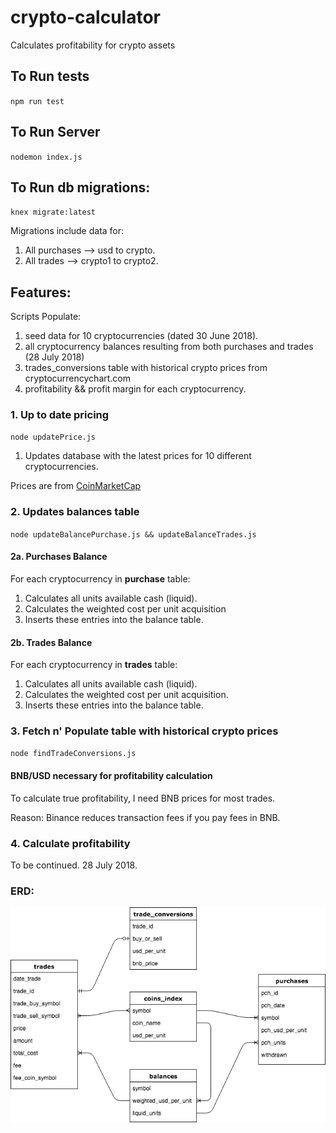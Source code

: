 # crypto-calculator
Calculates profitability for crypto assets

## To Run tests
`npm run test`

## To Run Server
`nodemon index.js`

## To Run db migrations:
`knex migrate:latest`

Migrations include data for:
1. All purchases --> usd to crypto.
2. All trades --> crypto1 to crypto2.

## Features:
Scripts Populate: 
1. seed data for 10 cryptocurrencies (dated 30 June 2018).
2. all cryptocurrency balances resulting from both purchases and trades (28 July 2018)
3. trades_conversions table with historical crypto prices from cryptocurrencychart.com
4. profitability && profit margin for each cryptocurrency.

### 1. Up to date pricing
`node updatePrice.js`

1. Updates database with the latest prices for 10 different cryptocurrencies.

Prices are from [CoinMarketCap](https://coinmarketcap.com/)

### 2. Updates balances table
`node updateBalancePurchase.js && updateBalanceTrades.js`

#### 2a. Purchases Balance
For each cryptocurrency in __purchase__ table:
1. Calculates all units available cash (liquid).
2. Calculates the weighted cost per unit acquisition
3. Inserts these entries into the balance table.

#### 2b. Trades Balance
For each cryptocurrency in __trades__ table:
1. Calculates all units available cash (liquid).
2. Calculates the weighted cost per unit acquisition.
3. Inserts these entries into the balance table.

### 3. Fetch n' Populate table with historical crypto prices
`node findTradeConversions.js`

#### BNB/USD necessary for profitability calculation
To calculate true profitability, I need BNB prices for most trades.  

Reason: Binance reduces transaction fees if you pay fees in BNB.

### 4. Calculate profitability
To be continued.  28 July 2018.

### ERD:

![alt text][erd]

[erd]: https://github.com/Jbays/crypto-calculator/blob/18_updateErd/assets/crypto-calculator-erd.png
